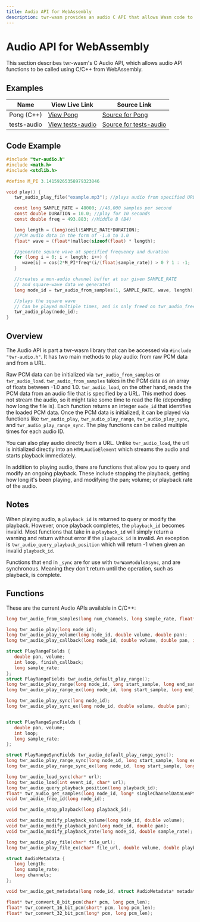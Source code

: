 ```yaml
---
title: Audio API for WebAssembly
description: twr-wasm provides an audio C API that allows Wasm code to call a subset of the JS Audio API.
---
```


# Audio API for WebAssembly

This section describes twr-wasm's C Audio API, which allows audio API functions to be called using C/C++ from WebAssembly.

## Examples
| Name | View Live Link | Source Link |
| - | - | -
| Pong (C++) | [View Pong](/examples/dist/pong/index.html) | [Source for Pong](https://github.com/twiddlingbits/twr-wasm/tree/main/examples/pong) |
| tests-audio | [View tests-audio](/examples/dist/tests-audio/index.html) | [Source for tests-audio](https://github.com/twiddlingbits/twr-wasm/tree/main/examples/tests-audio) |

## Code Example
~~~c title="Play Audio"
#include "twr-audio.h"
#include <math.h>
#include <stdlib.h>

#define M_PI 3.14159265358979323846

void play() {
   twr_audio_play_file("example.mp3"); //plays audio from specified URL

   const long SAMPLE_RATE = 48000; //48,000 samples per second
   const double DURATION = 10.0; //play for 10 seconds
   const double freq = 493.883; //Middle B (B4)

   long length = (long)ceil(SAMPLE_RATE*DURATION);
   //PCM audio data in the form of -1.0 to 1.0
   float* wave = (float*)malloc(sizeof(float) * length);

   //generate square wave at specified frequency and duration
   for (long i = 0; i < length; i++) {
      wave[i] = cos(2*M_PI*freq*(i/(float)sample_rate)) > 0 ? 1 : -1;
   }

   //creates a mon-audio channel buffer at our given SAMPLE_RATE
   // and square-wave data we generated
   long node_id = twr_audio_from_samples(1, SAMPLE_RATE, wave, length);

   //plays the square wave
   // Can be played multiple times, and is only freed on twr_audio_free
   twr_audio_play(node_id);
}
~~~

## Overview
The Audio API is part a twr-wasm library that can be accessed via `#include "twr-audio.h"`. It has two main methods to play audio: from raw PCM data and from a URL. 

Raw PCM data can be initialized via `twr_audio_from_samples` or `twr_audio_load`. `twr_audio_from_samples` takes in the PCM data as an array of floats between -1.0 and 1.0. `twr_audio_load`, on the other hand, reads the PCM data from an audio file that is specified by a URL. This method does not stream the audio, so it might take some time to read the file (depending how long the file is). Each function returns an integer `node_id` that identifies the loaded PCM data.  Once the PCM data is initialized, it can be played via functions like `twr_audio_play`, `twr_audio_play_range`, `twr_audio_play_sync`, and `twr_audio_play_range_sync`.  The play functions can be called multiple times for each audio ID.

You can also play audio directly from a URL. Unlike `twr_audio_load`, the url is initialized directly into an `HTMLAudioElement` which streams the audio and starts playback immediately.

In addition to playing audio, there are functions that allow you to query and modify an ongoing playback. These include stopping the playback, getting how long it's been playing, and modifying the pan; volume; or playback rate of the audio.

## Notes
When playing audio, a `playback_id` is returned to query or modify the playback. However, once playback completes, the `playback_id` becomes invalid. Most functions that take in a `playback_id` will simply return a warning and return without error if the `playback_id` is invalid. An exception is `twr_audio_query_playback_position` which will return -1 when given an invalid `playback_id`.

Functions that end in `_sync` are for use with `twrWamModuleAsync`, and are synchronous.  Meaning they don't return until the operation, such as playback, is complete.

## Functions
These are the current Audio APIs available in C/C++:

~~~c
long twr_audio_from_samples(long num_channels, long sample_rate, float* data, long singleChannelDataLen);

long twr_audio_play(long node_id);
long twr_audio_play_volume(long node_id, double volume, double pan);
long twr_audio_play_callback(long node_id, double volume, double pan, int finish_callback);

struct PlayRangeFields {
   double pan, volume;
   int loop, finish_callback;
   long sample_rate;
};
struct PlayRangeFields twr_audio_default_play_range();
long twr_audio_play_range(long node_id, long start_sample, long end_sample);
long twr_audio_play_range_ex(long node_id, long start_sample, long end_sample, struct PlayRangeFields* fields);

long twr_audio_play_sync(long node_id);
long twr_audio_play_sync_ex(long node_id, double volume, double pan);


struct PlayRangeSyncFields {
   double pan, volume;
   int loop;
   long sample_rate;
};

struct PlayRangeSyncFields twr_audio_default_play_range_sync();
long twr_audio_play_range_sync(long node_id, long start_sample, long end_sample);
long twr_audio_play_range_sync_ex(long node_id, long start_sample, long end_sample, struct PlayRangeSyncFields* fields);

long twr_audio_load_sync(char* url);
long twr_audio_load(int event_id, char* url);
long twr_audio_query_playback_position(long playback_id);
float* twr_audio_get_samples(long node_id, long* singleChannelDataLenPtr, long* channelPtr);
void twr_audio_free_id(long node_id);

void twr_audio_stop_playback(long playback_id);

void twr_audio_modify_playback_volume(long node_id, double volume);
void twr_audio_modify_playback_pan(long node_id, double pan);
void twr_audio_modify_playback_rate(long node_id, double sample_rate);

long twr_audio_play_file(char* file_url);
long twr_audio_play_file_ex(char* file_url, double volume, double playback_rate, int loop);

struct AudioMetadata {
   long length;
   long sample_rate;
   long channels;
};

void twr_audio_get_metadata(long node_id, struct AudioMetadata* metadata);

float* twr_convert_8_bit_pcm(char* pcm, long pcm_len);
float* twr_convert_16_bit_pcm(short* pcm, long pcm_len);
float* twr_convert_32_bit_pcm(long* pcm, long pcm_len);
~~~


